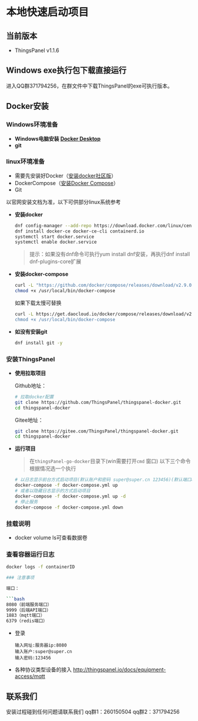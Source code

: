 # 本地快速启动项目

## 当前版本

- ThingsPanel v1.1.6

## Windows exe执行包下载直接运行

进入QQ群371794256，在群文件中下载ThingsPanel的exe可执行版本。

## Docker安装

### Windows环境准备

- **Windows电脑安装 [Docker Desktop](https://www.docker.com/products/docker-desktop)**
- **git**

### linux环境准备

- 需要先安装好Docker（[安装docker社区版](https://docs.docker.com/engine/installation/)）
- DockerCompose（[安装Docker Compose](https://docs.docker.com/compose/install/)）
- Git

以官网安装文档为准，以下可供部分linux系统参考

- **安装docker**

    ```bash
    dnf config-manager --add-repo https://download.docker.com/linux/centos/docker-ce.repo
    dnf install docker-ce docker-ce-cli containerd.io
    systemctl start docker.service
    systemctl enable docker.service
    ```

    > 提示：如果没有dnf命令可执行yum install dnf安装，再执行dnf install dnf-plugins-core扩展

- **安装docker-compose**

    ```bash
    curl -L "https://github.com/docker/compose/releases/download/v2.9.0/docker-compose-$(uname -s)-$(uname -m)" -o /usr/local/bin/docker-compose
    chmod +x /usr/local/bin/docker-compose
    ```

    如果下载太慢可替换

    ```bash
    curl -L https://get.daocloud.io/docker/compose/releases/download/v2.9.0/docker-compose-$(uname -s)-$(uname -m)" -o /usr/local/bin/docker-compose
    chmod +x /usr/local/bin/docker-compose
    ```

- **如没有安装git**

    ```bash
    dnf install git -y
    ```

### 安装ThingsPanel

- **使用拉取项目**
  
    Github地址：

    ```bash
    # 拉取docker配置
    git clone https://github.com/ThingsPanel/thingspanel-docker.git
    cd thingspanel-docker
    ```

    Gitee地址：

    ```bash
    git clone https://gitee.com/ThingsPanel/thingspanel-docker.git
    cd thingspanel-docker
    ```

- **运行项目**

    > 在`thingsPanel-go-docker`目录下(win需要打开`cmd` 窗口)
    以下三个命令根据情况选一个执行

    ```bash
    # 以日志显示前台方式启动项目(默认账户和密码 super@super.cn 123456)(默认端口8080)
    docker-compose -f docker-compose.yml up
    # 或者以隐藏日志显示的方式启动项目
    docker-compose -f docker-compose.yml up -d
    # 停止服务
    docker-compose -f docker-compose.yml down
    ```

### 挂载说明

- docker volume ls可查看数据卷

### 查看容器运行日志

```bash showLineNumbers
docker logs -f containerID

### 注意事项

端口：

```bash
8080（前端服务端口）
9999（后端API端口）
1883（mqtt端口）
6379（redis端口）
```

- 登录

    ```text
    输入网址:服务器ip:8080
    输入账户:super@super.cn
    输入密码:123456
    ```

- 各种协议类型设备的接入
    <http://thingspanel.io/docs/equipment-access/mqtt>

## 联系我们

安装过程碰到任何问题请联系我们
qq群1：260150504
qq群2：371794256
